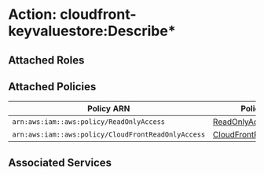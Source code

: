 # Action: cloudfront-keyvaluestore:Describe*

## Attached Roles

## Attached Policies

| Policy ARN | Policy Name |
|------------|-------------|
| `arn:aws:iam::aws:policy/ReadOnlyAccess` | [ReadOnlyAccess](../policies.md#readonlyaccess) |
| `arn:aws:iam::aws:policy/CloudFrontReadOnlyAccess` | [CloudFrontReadOnlyAccess](../policies.md#cloudfrontreadonlyaccess) |

## Associated Services

